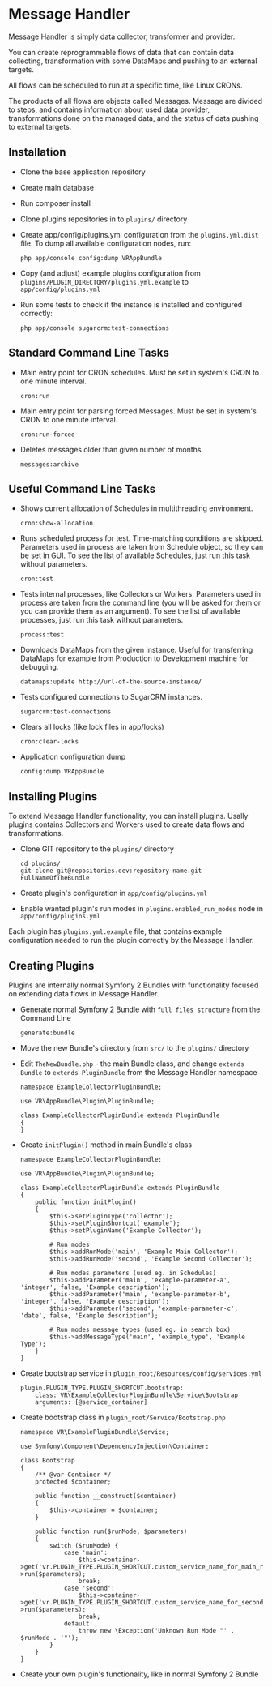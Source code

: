 Message Handler
===============

Message Handler is simply data collector, transformer and provider.

You can create reprogrammable flows of data that can contain data collecting,
transformation with some DataMaps and pushing to an external targets.

All flows can be scheduled to run at a specific time, like Linux CRONs.

The products of all flows are objects called Messages.
Message are divided to steps, and contains information about used data provider,
transformations done on the managed data, and the status of data pushing to external targets.


Installation
------------

* Clone the base application repository
* Create main database
* Run composer install
* Clone plugins repositories in to `plugins/` directory
* Create app/config/plugins.yml configuration from the `plugins.yml.dist` file. To dump all available configuration nodes, run:

    ```
    php app/console config:dump VRAppBundle
    ```

* Copy (and adjust) example plugins configuration from `plugins/PLUGIN_DIRECTORY/plugins.yml.example` to `app/config/plugins.yml`
* Run some tests to check if the instance is installed and configured correctly:

    ```
    php app/console sugarcrm:test-connections
    ```


Standard Command Line Tasks
---------------------------

* Main entry point for CRON schedules. Must be set in system's CRON to one minute interval.

    ```
    cron:run
    ```

* Main entry point for parsing forced Messages. Must be set in system's CRON to one minute interval.

    ```
    cron:run-forced
    ```

* Deletes messages older than given number of months.

    ```
    messages:archive
    ```

Useful Command Line Tasks
-------------------------

* Shows current allocation of Schedules in multithreading environment.

    ```
    cron:show-allocation
    ```

* Runs scheduled process for test. Time-matching conditions are skipped.
  Parameters used in process are taken from Schedule object, so they can be set in GUI.
  To see the list of available Schedules, just run this task without parameters.

    ```
    cron:test
    ```

* Tests internal processes, like Collectors or Workers.
  Parameters used in process are taken from the command line (you will be asked for them or you can provide them as an argument).
  To see the list of available processes, just run this task without parameters.

    ```
    process:test
    ```

* Downloads DataMaps from the given instance.
  Useful for transferring DataMaps for example from Production to Development machine for debugging.

    ```
    datamaps:update http://url-of-the-source-instance/
    ```

* Tests configured connections to SugarCRM instances.

    ```
    sugarcrm:test-connections
    ```

* Clears all locks (like lock files in app/locks)

    ```
    cron:clear-locks
    ```

* Application configuration dump

    ```
    config:dump VRAppBundle
    ```

Installing Plugins
------------------

To extend Message Handler functionality, you can install plugins.
Usally plugins contains Collectors and Workers used to create data flows and transformations.

* Clone GIT repository to the `plugins/` directory

    ````
    cd plugins/
    git clone git@repositories.dev:repository-name.git FullNameOfTheBundle
    ````

* Create plugin's configuration in `app/config/plugins.yml`

* Enable wanted plugin's run modes in `plugins.enabled_run_modes` node in `app/config/plugins.yml`

Each plugin has `plugins.yml.example` file, that contains example configuration needed to run the plugin
correctly by the Message Handler.


Creating Plugins
----------------

Plugins are internally normal Symfony 2 Bundles with functionality focused on extending data flows in Message Handler.

* Generate normal Symfony 2 Bundle with `full files structure` from the Command Line

    ```
    generate:bundle
    ```

* Move the new Bundle's directory from `src/` to the `plugins/` directory


* Edit `TheNewBundle.php` - the main Bundle class, and change `extends Bundle` to `extends PluginBundle` from the Message Handler namespace

    ```
    namespace ExampleCollectorPluginBundle;
    
    use VR\AppBundle\Plugin\PluginBundle;
    
    class ExampleCollectorPluginBundle extends PluginBundle
    {
    }
    ```

* Create `initPlugin()` method in main Bundle's class

    ```
    namespace ExampleCollectorPluginBundle;
        
    use VR\AppBundle\Plugin\PluginBundle;
    
    class ExampleCollectorPluginBundle extends PluginBundle
    {
        public function initPlugin()
        {
            $this->setPluginType('collector');
            $this->setPluginShortcut('example');
            $this->setPluginName('Example Collector');
    
            # Run modes
            $this->addRunMode('main', 'Example Main Collector');
            $this->addRunMode('second', 'Example Second Collector');
    
            # Run modes parameters (used eg. in Schedules)
            $this->addParameter('main', 'example-parameter-a', 'integer', false, 'Example description');
            $this->addParameter('main', 'example-parameter-b', 'integer', false, 'Example description');
            $this->addParameter('second', 'example-parameter-c', 'date', false, 'Example description');
            
            # Run modes message types (used eg. in search box)
            $this->addMessageType('main', 'example_type', 'Example Type');
        }
    }
    ```

* Create bootstrap service in `plugin_root/Resources/config/services.yml`

    ```
    plugin.PLUGIN_TYPE.PLUGIN_SHORTCUT.bootstrap:
        class: VR\ExampleCollectorPluginBundle\Service\Bootstrap
        arguments: [@service_container]
    ```

* Create bootstrap class in `plugin_root/Service/Bootstrap.php`

    ```
    namespace VR\ExamplePluginBundle\Service;
    
    use Symfony\Component\DependencyInjection\Container;
    
    class Bootstrap
    {
        /** @var Container */
        protected $container;
    
        public function __construct($container)
        {
            $this->container = $container;
        }
    
        public function run($runMode, $parameters)
        {
            switch ($runMode) {
                case 'main':
                    $this->container->get('vr.PLUGIN_TYPE.PLUGIN_SHORTCUT.custom_service_name_for_main_run_mode')->run($parameters);
                    break;
                case 'second':
                    $this->container->get('vr.PLUGIN_TYPE.PLUGIN_SHORTCUT.custom_service_name_for_second_run_mode')->run($parameters);
                    break;
                default:
                    throw new \Exception('Unknown Run Mode "' . $runMode . '"');
            }
        }
    }
    ```

* Create your own plugin's functionality, like in normal Symfony 2 Bundle